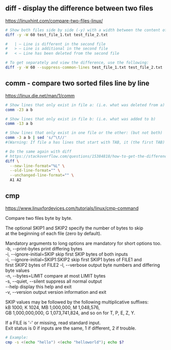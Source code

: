 ## diff - display the difference between two files

https://linuxhint.com/compare-two-files-linux/

```bash
# Show both files side by side (-y) with a width between the content of two files (-W)
diff -y -W 60 test_file_1.txt test_file_2.txt

#   | — Line is different in the second file
#   > — Line is additional in the second file
#   < — Line has been deleted from the second file

# To get separately and view the difference, use the following:
diff -y -W 60 --suppress-common-lines test_file_1.txt test_file_2.txt
```


## comm - compare two sorted files line by line 

https://linux.die.net/man/1/comm

```bash
# Show lines that only exist in file a: (i.e. what was deleted from a)
comm -23 a b

# Show lines that only exist in file b: (i.e. what was added to b)
comm -13 a b

# Show lines that only exist in one file or the other: (but not both)
comm -3 a b | sed 's/^\t//'
#(Warning: If file a has lines that start with TAB, it (the first TAB) will be removed from the output.)

# Do the same again with diff
# https://stackoverflow.com/questions/15384818/how-to-get-the-difference-only-additions-between-two-files-in-linux/15385080#15385080
diff \
  --new-line-format="%L" \
  --old-line-format="" \
  --unchanged-line-format="" \
  A1 A2
```


## cmp

https://www.linuxfordevices.com/tutorials/linux/cmp-command

Compare two files byte by byte.  

The optional SKIP1 and SKIP2 specify the number of bytes to skip  
at the beginning of each file (zero by default).  

Mandatory arguments to long options are mandatory for short options too.  
  -b, --print-bytes          print differing bytes  
  -i, --ignore-initial=SKIP         skip first SKIP bytes of both inputs  
  -i, --ignore-initial=SKIP1:SKIP2  skip first SKIP1 bytes of FILE1 and  
                                      first SKIP2 bytes of FILE2
  -l, --verbose              output byte numbers and differing byte values  
  -n, --bytes=LIMIT          compare at most LIMIT bytes  
  -s, --quiet, --silent      suppress all normal output  
      --help                 display this help and exit  
  -v, --version              output version information and exit  

SKIP values may be followed by the following multiplicative suffixes:  
kB 1000, K 1024, MB 1,000,000, M 1,048,576,  
GB 1,000,000,000, G 1,073,741,824, and so on for T, P, E, Z, Y.  

If a FILE is '-' or missing, read standard input.  
Exit status is 0 if inputs are the same, 1 if different, 2 if trouble.  

```bash
# Example:
cmp -s <(echo "hello") <(echo "helloworld"); echo $?
```
